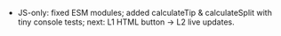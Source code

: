 - JS-only: fixed ESM modules; added calculateTip & calculateSplit with tiny console tests; next: L1 HTML button → L2 live updates.
